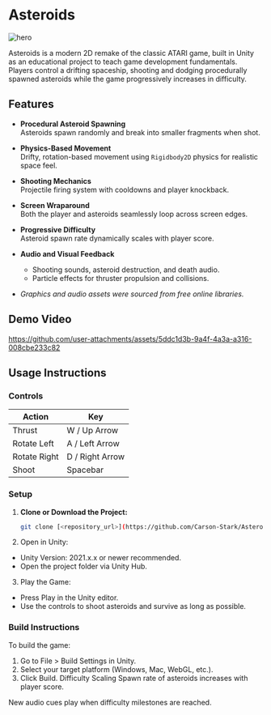 # Asteroids

![hero](https://github.com/user-attachments/assets/afa9fe7f-109a-4d97-bc49-f2e3db50e080)

Asteroids is a modern 2D remake of the classic ATARI game, built in Unity as an educational project to teach game development fundamentals. Players control a drifting spaceship, shooting and dodging procedurally spawned asteroids while the game progressively increases in difficulty.

## Features

- **Procedural Asteroid Spawning**  
  Asteroids spawn randomly and break into smaller fragments when shot.

- **Physics-Based Movement**  
  Drifty, rotation-based movement using `Rigidbody2D` physics for realistic space feel.

- **Shooting Mechanics**  
  Projectile firing system with cooldowns and player knockback.

- **Screen Wraparound**  
  Both the player and asteroids seamlessly loop across screen edges.

- **Progressive Difficulty**  
  Asteroid spawn rate dynamically scales with player score.

- **Audio and Visual Feedback**  
  - Shooting sounds, asteroid destruction, and death audio.
  - Particle effects for thruster propulsion and collisions.

- *Graphics and audio assets were sourced from free online libraries.*

## Demo Video

https://github.com/user-attachments/assets/5ddc1d3b-9a4f-4a3a-a316-008cbe233c82

## Usage Instructions

### Controls

| Action         | Key                |
|----------------|--------------------|
| Thrust         | W / Up Arrow       |
| Rotate Left    | A / Left Arrow     |
| Rotate Right   | D / Right Arrow    |
| Shoot          | Spacebar           |

### Setup

1. **Clone or Download the Project:**

   ```bash
   git clone [<repository_url>](https://github.com/Carson-Stark/Asteroids)
   ```

2. Open in Unity:

  - Unity Version: 2021.x.x or newer recommended.
  - Open the project folder via Unity Hub.

3. Play the Game:

  - Press Play in the Unity editor.
  - Use the controls to shoot asteroids and survive as long as possible.

### Build Instructions

To build the game:
  
  1. Go to File > Build Settings in Unity.
  2. Select your target platform (Windows, Mac, WebGL, etc.).
  3. Click Build.
Difficulty Scaling
Spawn rate of asteroids increases with player score.

New audio cues play when difficulty milestones are reached.
